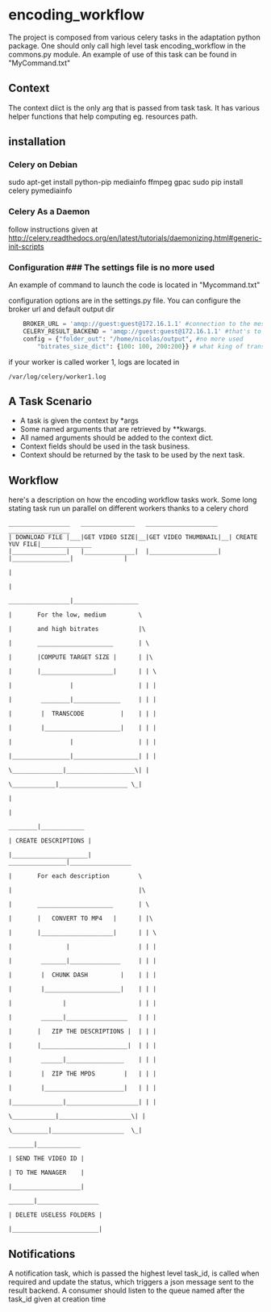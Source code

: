 # encoding_workflow #

The project is composed from various celery tasks in the adaptation python package. One should only call high level task encoding_workflow in the commons.py module. An example of use of this task can be found in "MyCommand.txt"

## Context ##

The context diict is the only arg that is passed from task task. It has various helper functions that help computing eg. resources path.

## installation ##

### Celery on Debian ###

sudo apt-get install python-pip mediainfo ffmpeg gpac
sudo pip install celery pymediainfo

### Celery As a Daemon ###

follow instructions given at http://celery.readthedocs.org/en/latest/tutorials/daemonizing.html#generic-init-scripts

### Configuration ### The settings file is no more used

An example of command to launch the code is located in "Mycommand.txt"

configuration options are in the settings.py file. You can configure the broker url and default output dir

```python
    BROKER_URL = 'amqp://guest:guest@172.16.1.1' #connection to the message broker
    CELERY_RESULT_BACKEND = 'amqp://guest:guest@172.16.1.1' #that's to connect to result backend
    config = {"folder_out": "/home/nicolas/output", #no more used
        "bitrates_size_dict": {100: 100, 200:200}} # what king of transcoding should be done
```

if your worker is called worker 1, logs are located in 

    /var/log/celery/worker1.log

## A Task Scenario ##

* A task is given the context by *args
* Some named arguments that are retrieved by **kwargs. 
* All named arguments should be added to the context dict. 
* Context fields should be used in the task business. 
* Context should be returned by the task to be used by the next task.


## Workflow ##
here's a description on how the encoding workflow tasks work. Some long stating task run un parallel on different workers thanks to a celery chord

    _________________   _______________   ____________________   _________________
    | DOWNLOAD FILE |___|GET VIDEO SIZE|__|GET VIDEO THUMBNAIL|__| CREATE YUV FILE|______________     
    |_______________|   |______________|  |___________________|  |________________|              |
                                                                                                 |
                                                                                                 |
                                                                                _________________|__________________ 
                                                                                |       For the low, medium         \
                                                                                |       and high bitrates           |\
                                                                                |       _____________________       | \
                                                                                |       |COMPUTE TARGET SIZE |      | |\
                                                                                |       |____________________|      | | \
                                                                                |                |                  | | |
                                                                                |        ________|_____________     | | |
                                                                                |        |  TRANSCODE          |    | | |
                                                                                |        |_____________________|    | | |
                                                                                |                |                  | | |
                                                                                |________________|__________________| | |
                                                                                  \______________|___________________\| |
                                                                                    \____________|___________________ \_|
                                                                                                 |
                                                                                                 | 
                                                                                         ________|____________
                                                                                        | CREATE DESCRIPTIONS |
                                                                                        |_____________________|                                                                                                 ________________|_________________          
                                                                                |       For each description        \
                                                                                |                                   |\
                                                                                |       _____________________       | \
                                                                                |       |   CONVERT TO MP4   |      | |\
                                                                                |       |____________________|      | | \
                                                                                |               |                   | | |
                                                                                |        _______|______________     | | |
                                                                                |        |  CHUNK DASH         |    | | |
                                                                                |        |_____________________|    | | |
                                                                                |              |                    | | |
                                                                                |        ______|_________________   | | |
                                                                                |       |   ZIP THE DESCRIPTIONS |  | | |
                                                                                |       |________________________|  | | | 
                                                                                |        ______|________________    | | |
                                                                                |        |  ZIP THE MPDS        |   | | |
                                                                                |        |______________________|   | | |
                                                                                |______________|____________________| | |
                                                                                  \____________|____________________\| |
                                                                                    \__________|____________________  \_|
                                                                                        _______|____________
                                                                                        | SEND THE VIDEO ID |
                                                                                        | TO THE MANAGER    |  
                                                                                        |___________________|
                                                                                        _______|_________________
                                                                                        | DELETE USELESS FOLDERS |
                                                                                        |________________________|


## Notifications ##

A notification task, which is passed the highest level task_id, is called when required and update the status, which triggers a json message sent to the result backend. A consumer should listen to the queue named after the task_id given at creation time

